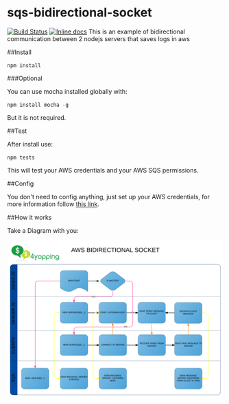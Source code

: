 # sqs-bidirectional-socket
[![Build Status](https://travis-ci.org/4yopping/sqs-bidirectional-socket.svg)](https://travis-ci.org/4yopping/sqs-bidirectional-socket)
[![Inline docs](http://inch-ci.org/github/4yopping/sqs-bidirectional-socket.svg?branch=master)](http://inch-ci.org/github/4yopping/sqs-bidirectional-socket)
This is an example of bidirectional communication between 2 nodejs servers that saves logs in aws

##Install

````
npm install
````
###Optional

You can use mocha installed globally with:
````
npm install mocha -g
````

But it is not required.

##Test

After install use:
````
npm tests
````

This will test your AWS credentials and your AWS SQS permissions.

##Config

You don't need to config anything, just set up your AWS credentials, for more information follow [this link](http://docs.aws.amazon.com/AWSJavaScriptSDK/guide/node-configuring.html).

##How it works

Take a Diagram with you:

![Flow Diagram](diagram.png)
